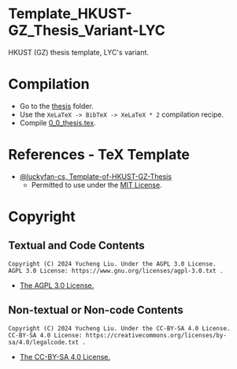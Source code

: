 # Template_HKUST-GZ_Thesis_Variant-LYC

HKUST (GZ) thesis template, LYC's variant.

# Compilation

- Go to the [thesis](./thesis/) folder.
- Use the `XeLaTeX -> BibTeX -> XeLaTeX * 2` compilation recipe.
- Compile [0_0_thesis.tex](./thesis/0_0_thesis.tex).

# References - TeX Template

- [@luckyfan-cs, Template-of-HKUST-GZ-Thesis](https://github.com/luckyfan-cs/Template-of-HKUST-GZ-Thesis)
  - Permitted to use under the [MIT License](https://www.mit.edu/~amini/LICENSE.md).

# Copyright
## Textual and Code Contents

```
Copyright (C) 2024 Yucheng Liu. Under the AGPL 3.0 License.
AGPL 3.0 License: https://www.gnu.org/licenses/agpl-3.0.txt .
```

- [The AGPL 3.0 License.](./license)

## Non-textual or Non-code Contents

```
Copyright (C) 2024 Yucheng Liu. Under the CC-BY-SA 4.0 License.
CC-BY-SA 4.0 License: https://creativecommons.org/licenses/by-sa/4.0/legalcode.txt .
```

- [The CC-BY-SA 4.0 License.](./license-2)
